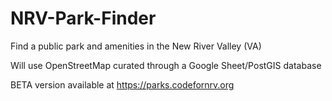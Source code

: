# NRV-Park-Finder
Find a public park and amenities in the New River Valley (VA)

Will use OpenStreetMap curated through a Google Sheet/PostGIS database

BETA version available at https://parks.codefornrv.org
